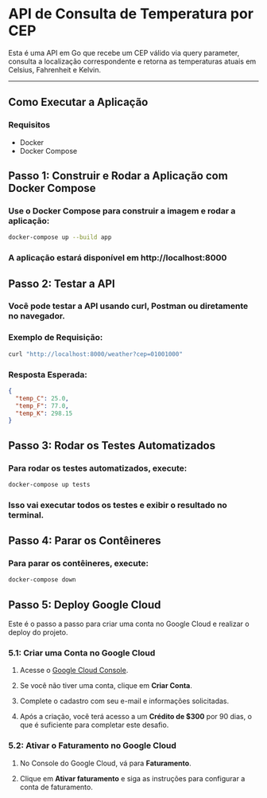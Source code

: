 # API de Consulta de Temperatura por CEP

Esta é uma API em Go que recebe um CEP válido via query parameter, consulta a localização correspondente e retorna as temperaturas atuais em Celsius, Fahrenheit e Kelvin.

---

## Como Executar a Aplicação

### Requisitos

- Docker
- Docker Compose

## Passo 1: Construir e Rodar a Aplicação com Docker Compose
### Use o Docker Compose para construir a imagem e rodar a aplicação:
```bash
docker-compose up --build app
```
### A aplicação estará disponível em http://localhost:8000

## Passo 2: Testar a API
### Você pode testar a API usando curl, Postman ou diretamente no navegador.
### Exemplo de Requisição:
```bash
curl "http://localhost:8000/weather?cep=01001000"
```

### Resposta Esperada:
```json
{
  "temp_C": 25.0,
  "temp_F": 77.0,
  "temp_K": 298.15
}
```

## Passo 3: Rodar os Testes Automatizados
### Para rodar os testes automatizados, execute:
```bash
docker-compose up tests
``` 
### Isso vai executar todos os testes e exibir o resultado no terminal.

## Passo 4: Parar os Contêineres
### Para parar os contêineres, execute:
```bash
docker-compose down
```

## Passo 5: Deploy Google Cloud

Este é o passo a passo para criar uma conta no Google Cloud e realizar o deploy do projeto.

### 5.1: Criar uma Conta no Google Cloud

1. Acesse o [Google Cloud Console](https://console.cloud.google.com/).

2. Se você não tiver uma conta, clique em **Criar Conta**.

3. Complete o cadastro com seu e-mail e informações solicitadas.

4. Após a criação, você terá acesso a um **Crédito de $300** por 90 dias, o que é suficiente para completar este desafio.

### 5.2: Ativar o Faturamento no Google Cloud

1. No Console do Google Cloud, vá para **Faturamento**.

2. Clique em **Ativar faturamento** e siga as instruções para configurar a conta de faturamento.